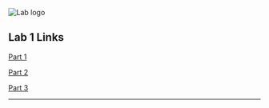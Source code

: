 ![Lab logo](https://github.com/rhilconsultants/app-helm-argocd/raw/main/Class%20artifacts/Argo-CD-Version-Tags-1000X1000.png)

## Lab 1 Links
[Part 1](https://github.com/rhilconsultants/HELM-ArgoCD-Lab1/blob/main/Lab1/Lab1_Part_1.md)

[Part 2](https://github.com/rhilconsultants/HELM-ArgoCD-Lab1/blob/main/Lab1/Lab1_Part_2.md)

[Part 3](https://github.com/rhilconsultants/HELM-ArgoCD-Lab1/blob/main/Lab1/lab1_part_3.md)

---